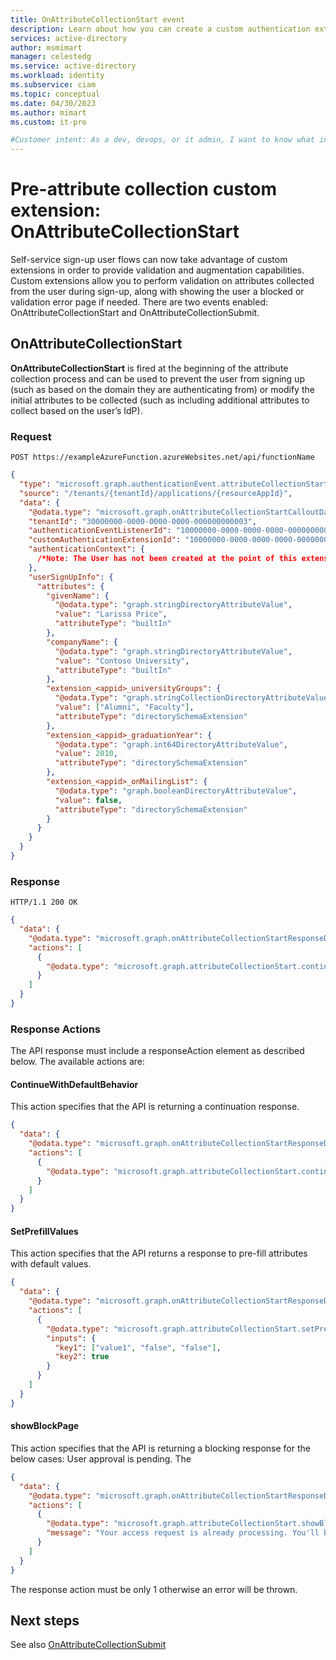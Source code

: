 ```yaml
---
title: OnAttributeCollectionStart event
description: Learn about how you can create a custom authentication extension in the authentication flow for your customer-facing application using the OnAttributeCollectionStart event.
services: active-directory
author: msmimart
manager: celestedg
ms.service: active-directory
ms.workload: identity
ms.subservice: ciam
ms.topic: conceptual
ms.date: 04/30/2023
ms.author: mimart
ms.custom: it-pro

#Customer intent: As a dev, devops, or it admin, I want to know what information I can collect from customers during sign-up, and how I can customize and extend how I collect information.
---
```


# Pre-attribute collection custom extension: OnAttributeCollectionStart

Self-service sign-up user flows can now take advantage of custom extensions in order to provide validation and augmentation capabilities. Custom extensions allow you to perform validation on attributes collected from the user during sign-up, along with showing the user a blocked or validation error page if needed. There are two events enabled: OnAttributeCollectionStart and OnAttributeCollectionSubmit.  

## OnAttributeCollectionStart 

**OnAttributeCollectionStart** is fired at the beginning of the attribute collection process and can be used to prevent the user from signing up (such as based on the domain they are authenticating from) or modify the initial attributes to be collected (such as including additional attributes to collect based on the user’s IdP). 

### Request 

`POST https://exampleAzureFunction.azureWebsites.net/api/functionName`

```json
{ 
  "type": "microsoft.graph.authenticationEvent.attributeCollectionStart", 
  "source": "/tenants/{tenantId}/applications/{resourceAppId}", 
  "data": { 
    "@odata.type": "microsoft.graph.onAttributeCollectionStartCalloutData", 
    "tenantId": "30000000-0000-0000-0000-000000000003", 
    "authenticationEventListenerId": "10000000-0000-0000-0000-000000000001", 
    "customAuthenticationExtensionId": "10000000-0000-0000-0000-000000000002", 
    "authenticationContext": { 
      /*Note: The User has not been created at the point of this extension firing, which means that User 	object and Roles will not be present in the request.*/ 
    }, 
    "userSignUpInfo": { 
      "attributes": { 
        "givenName": { 
          "@odata.type": "graph.stringDirectoryAttributeValue", 
          "value": "Larissa Price", 
          "attributeType": "builtIn" 
        }, 
        "companyName": { 
          "@odata.type": "graph.stringDirectoryAttributeValue", 
          "value": "Contoso University", 
          "attributeType": "builtIn" 
        }, 
        "extension_<appid>_universityGroups": { 
          "@odata.Type": "graph.stringCollectionDirectoryAttributeValue", 
          "value": ["Alumni", "Faculty"], 
          "attributeType": "directorySchemaExtension" 
        }, 
        "extension_<appid>_graduationYear": { 
          "@odata.type": "graph.int64DirectoryAttributeValue", 
          "value": 2010, 
          "attributeType": "directorySchemaExtension" 
        }, 
        "extension_<appid>_onMailingList": { 
          "@odata.type": "graph.booleanDirectoryAttributeValue", 
          "value": false, 
          "attributeType": "directorySchemaExtension" 
        } 
      } 
    } 
  } 
} 
``` 

### Response 

`HTTP/1.1 200 OK`

```json
{ 
  "data": { 
    "@odata.type": "microsoft.graph.onAttributeCollectionStartResponseData", 
    "actions": [ 
      { 
        "@odata.type": "microsoft.graph.attributeCollectionStart.continueWithDefaultBehavior" 
      } 
    ] 
  } 
} 
``` 

### Response Actions 

The API response must include a responseAction element as described below. The available actions are: 

#### ContinueWithDefaultBehavior 

This action specifies that the API is returning a continuation response. 

```json
{ 
  "data": { 
    "@odata.type": "microsoft.graph.onAttributeCollectionStartResponseData", 
    "actions": [ 
      { 
        "@odata.type": "microsoft.graph.attributeCollectionStart.continueWithDefaultBehavior" 
      } 
    ] 
  } 
} 
```

#### SetPrefillValues 

This action specifies that the API returns a response to pre-fill attributes with default values.  

```json
{ 
  "data": { 
    "@odata.type": "microsoft.graph.onAttributeCollectionStartResponseData", 
    "actions": [ 
      { 
        "@odata.type": "microsoft.graph.attributeCollectionStart.setPrefillValues", 
        "inputs": { 
          "key1": ["value1", "false", "false"], 
          "key2": true 
        } 
      } 
    ] 
  } 
} 

```

#### showBlockPage 

This action specifies that the API is returning a blocking response for the below cases: User approval is pending. The 

```json
{ 
  "data": { 
    "@odata.type": "microsoft.graph.onAttributeCollectionStartResponseData", 
    "actions": [ 
      { 
        "@odata.type": "microsoft.graph.attributeCollectionStart.showBlockPage", 
        "message": "Your access request is already processing. You'll be notified when your request has been approved." 
      } 
    ] 
  } 
} 
``` 
 
The response action must be only 1 otherwise an error will be thrown. 

## Next steps 

See also [OnAttributeCollectionSubmit](how-to-onattributecollectionsubmit.md)
